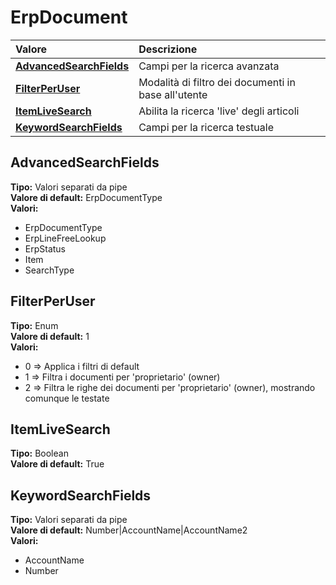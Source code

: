 # ErpDocument

| Valore| Descrizione |
| :--- | :--- |
| [**AdvancedSearchFields**](erpdocument.md#advancedsearchfields) | Campi per la ricerca avanzata |
| [**FilterPerUser**](erpdocument.md#filterperuser) | Modalità di filtro dei documenti in base all'utente |
| [**ItemLiveSearch**](erpdocument.md#itemlivesearch) | Abilita la ricerca 'live' degli articoli |
| [**KeywordSearchFields**](erpdocument.md#keywordsearchfields) | Campi per la ricerca testuale |

## AdvancedSearchFields 

**Tipo:** Valori separati da pipe	 
**Valore di default:** ErpDocumentType	 
**Valori:**

* ErpDocumentType
* ErpLineFreeLookup
* ErpStatus
* Item
* SearchType

## FilterPerUser 

**Tipo:** Enum	 
**Valore di default:** 1	 
**Valori:**

* 0 =&gt; Applica i filtri di default
* 1 =&gt; Filtra i documenti per 'proprietario' \(owner\)
* 2 =&gt; Filtra le righe dei documenti per 'proprietario' \(owner\), mostrando comunque le testate

## ItemLiveSearch 

**Tipo:** Boolean	 
**Valore di default:** True	 

## KeywordSearchFields 

**Tipo:** Valori separati da pipe	 
**Valore di default:** Number\|AccountName\|AccountName2	 
**Valori:**

* AccountName
* Number



